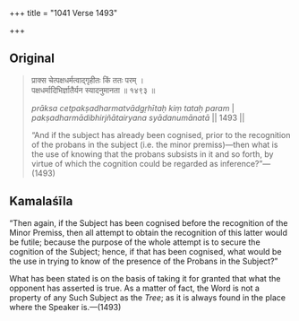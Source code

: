 +++
title = "1041 Verse 1493"

+++
## Original 
>
> प्राक्स चेत्पक्षधर्मत्वाद्गृहीतः किं ततः परम् ।  
> पक्षधर्मादिभिर्ज्ञातैर्यन स्यादनुमानता ॥ १४९३ ॥ 
>
> *prāksa cetpakṣadharmatvādgṛhītaḥ kiṃ tataḥ param* \|  
> *pakṣadharmādibhirjñātairyana syādanumānatā* \|\| 1493 \|\| 
>
> “And if the subject has already been cognised, prior to the recognition of the probans in the subject (i.e. the minor premiss)—then what is the use of knowing that the probans subsists in it and so forth, by virtue of which the cognition could be regarded as inference?”—(1493)



## Kamalaśīla

“Then again, if the Subject has been cognised before the recognition of the Minor Premiss, then all attempt to obtain the recognition of this latter would be futile; because the purpose of the whole attempt is to secure the cognition of the Subject; hence, if that has been cognised, what would be the use in trying to know of the presence of the Probans in the Subject?”

What has been stated is on the basis of taking it for granted that what the opponent has asserted is true. As a matter of fact, the Word is not a property of any Such Subject as the *Tree*; as it is always found in the place where the Speaker is.—(1493)


